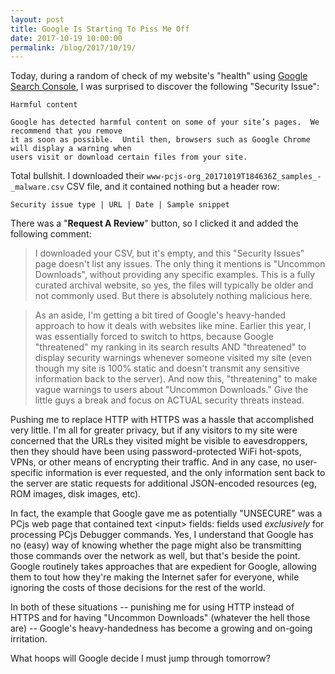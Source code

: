 ```yaml
---
layout: post
title: Google Is Starting To Piss Me Off
date: 2017-10-19 10:00:00
permalink: /blog/2017/10/19/
---
```


Today, during a random of check of my website's "health" using [Google Search Console](https://www.google.com/webmasters/),
I was surprised to discover the following "Security Issue":

	Harmful content
	
	Google has detected harmful content on some of your site’s pages.  We recommend that you remove
	it as soon as possible.  Until then, browsers such as Google Chrome will display a warning when
	users visit or download certain files from your site.

Total bullshit.  I downloaded their `www-pcjs-org_20171019T184636Z_samples_-_malware.csv` CSV file,
and it contained nothing but a header row:

	Security issue type | URL | Date | Sample snippet

There was a "**Request A Review**" button, so I clicked it and added the following comment:

> I downloaded your CSV, but it's empty, and this "Security Issues" page doesn't list any issues.
The only thing it mentions is "Uncommon Downloads", without providing any specific examples.  This is
a fully curated archival website, so yes, the files will typically be older and not commonly used.
But there is absolutely	nothing malicious here.

>As an aside, I'm getting a bit tired of Google's heavy-handed approach to how it deals with websites
like mine.  Earlier this year, I was essentially forced to switch to https, because Google "threatened"
my ranking in its search results AND "threatened" to display security warnings whenever someone visited
my site (even though my site is 100% static and doesn't transmit any sensitive information back to the
server).  And now this, "threatening" to make vague warnings to users about "Uncommon Downloads."
Give the little guys a break and focus on ACTUAL security threats instead.

Pushing me to replace HTTP with HTTPS was a hassle that accomplished very little.  I'm all for greater privacy,
but if any visitors to my site were concerned that the URLs they visited might be visible to eavesdroppers, then
they should have been using password-protected WiFi hot-spots, VPNs, or other means of encrypting their traffic.
And in any case, no user-specific information is ever requested, and the only information sent back to the server
are static requests for additional JSON-encoded resources (eg, ROM images, disk images, etc).

In fact, the example that Google gave me as potentially "UNSECURE" was a PCjs web page that contained text
&lt;input&gt; fields: fields used *exclusively* for processing PCjs Debugger commands.  Yes, I understand that
Google has no (easy) way of knowing whether the page might also be transmitting those commands over the network
as well, but that's beside the point.  Google routinely takes approaches that are expedient for Google, allowing
them to tout how they're making the Internet safer for everyone, while ignoring the costs of those decisions
for the rest of the world.

In both of these situations -- punishing me for using HTTP instead of HTTPS and for having "Uncommon Downloads"
(whatever the hell those are) -- Google's heavy-handedness has become a growing and on-going irritation.

What hoops will Google decide I must jump through tomorrow?
